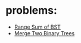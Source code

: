 # problems:
  - [Range Sum of BST](https://leetcode.com/problems/range-sum-of-bst/)
  - [Merge Two Binary Trees](https://leetcode.com/problems/merge-two-binary-trees/)

